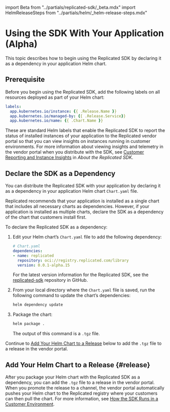 import Beta from "../partials/replicated-sdk/_beta.mdx"
import HelmReleaseSteps from "../partials/helm/_helm-release-steps.mdx"

# Using the SDK With Your Application (Alpha)

This topic describes how to begin using the Replicated SDK by declaring it as a dependency in your application Helm chart. 

<Beta/>

## Prerequisite

Before you begin using the Replicated SDK, add the following labels on all resources deployed as part of your Helm chart:

```yaml
labels:
  app.kubernetes.io/instance: {{ .Release.Name }}
  app.kubernetes.io/managed-by: {{ .Release.Service}}
  app.kubernetes.io/name: {{ .Chart.Name }}
``` 

These are standard Helm labels that enable the Replicated SDK to report the status of installed instances of your application to the Replicated vendor portal so that you can view insights on instances running in customer environments. For more information about viewing insights and telemetry in the vendor portal when you distribute with the SDK, see [Customer Reporting and Instance Insights](replicated-sdk-overview#insights) in _About the Replicated SDK_.

## Declare the SDK as a Dependency

You can distribute the Replicated SDK with your application by declaring it as a dependency in your application Helm chart `Chart.yaml` file.

Replicated recommends that your application is installed as a single chart that includes all necessary charts as dependencies. However, if your application is installed as multiple charts, declare the SDK as a dependency of the chart that customers install first.

To declare the Replicated SDK as a dependency:

1. Edit your Helm chart’s `Chart.yaml` file to add the following dependency:

   ```yaml
   # Chart.yaml
   dependencies:
   - name: replicated
     repository: oci://registry.replicated.com/library
     version: 0.0.1-alpha.15
   ```
   For the latest version information for the Replicated SDK, see the [replicated-sdk](https://github.com/replicatedhq/replicated-sdk/tags) repository in GitHub.

1. From your local directory where the `Chart.yaml` file is saved, run the following command to update the chart’s dependencies:

   ```bash
   helm dependency update
   ```

1. Package the chart:

   ```bash
   helm package .
   ```

   The output of this command is a `.tgz` file.

Continue to [Add Your Helm Chart to a Release](#release) below to add the `.tgz` file to a release in the vendor portal.   

## Add Your Helm Chart to a Release {#release}   

After you package your Helm chart with the Replicated SDK as a dependency, you can add the `.tgz` file to a release in the vendor portal. When you promote the release to a channel, the vendor portal automatically pushes your Helm chart to the Replicated registry where your customers can then pull the chart. For more information, see [How the SDK Runs in a Customer Environment](replicated-sdk-overview#about-sdk-initialize).

<HelmReleaseSteps/>